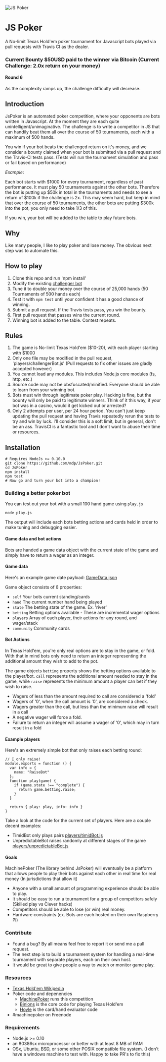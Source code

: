 ![JS Poker](http://img.mdp.im.s3.amazonaws.com/2013m19Untitled_83t55f.jpg)

# JS Poker

A No-limit Texas Hold'em poker tournament for Javascript bots played via pull requests with Travis CI as the dealer.

### Current Bounty $50USD paid to the winner via Bitcoin (Current Challenge: 2.0x return on your money)

#### Round 6

As the complexity ramps up, the challenge difficulty will decrease.

## Introduction

JsPoker is an automated poker competition, where your opponents are bots written in Javascript.
At the moment they are each quite unintelligent/unimaginative. The challenge is to
write a competitor in JS that can handily beat them all over the course of 50 tournaments,
each with a maximum of 500 hands.

You win if your bot beats the challenged return on it's money, and we consider a bounty claimed when your bot
is submitted via a pull request and the Travis-CI tests pass. (Tests will run the
tournament simulation and pass or fail based on performance)

_Example_:

Each bot starts with $1000 for every tournament, regardless of past performance. It must play 50 tournaments against the other bots. Therefore the bot is putting up $50k in total in the tournaments and needs to see a return of $100k if the challenge is 2x. This may seem hard, but keep in mind that over the course of 50 tournaments, the other bots are putting $300k into the pot, you only need to take 1/3 of this.

If you win, your bot will be added to the table to play future bots.

## Why

Like many people, I like to play poker and lose money. The obvious next step was to automate this.


## How to play

1. Clone this repo and run 'npm install'
1. Modify the existing [challenger bot](players/challengerBot.js)
1. Tune it to double your money over the course of 25,000 hands (50 Tournaments of 500 hands each)
1. Test it with `npm test` until your confident it has a good chance of winning.
1. Submit a pull request. If the Travis tests pass, you win the bounty.
1. First pull request that passes wins the current round.
1. Winning bot is added to the table. Contest repeats.

## Rules

1. The game is No-limit Texas Hold'em ($10-20), with each player starting with $1000
1. Only one file may be modified in the pull request, 'players/challengerBot.js' (Pull requests to fix other issues are gladly accepted however)
1. You cannot load any modules. This includes Node.js core modules (fs, http, etc.)
1. Source code may not be obsfuscated/minified. Everyone should be able to learn from your winning bot.
1. Bots must win through legitimate poker play. Hacking is fine, but the bounty will only be paid to legitimate winners. Think of it this way, if your bot was in a casino, would it get kicked out or arrested?
1. Only 2 attempts per user, per 24 hour period. You can't just keep updating the pull request and having
Travis repeatedly rerun the tests to try and win by luck. I'll consider this is a soft limit, but in
general, don't be an ass. TravisCI is a fantastic tool and I don't want to abuse their time or resources.

## Installation

    # Requires NodeJs >= 0.10.0
    git clone https://github.com/mdp/JsPoker.git
    cd JsPoker
    npm install
    npm test
    # Now go and turn your bot into a champion!

### Building a better poker bot

You can test out your bot with a small 100 hand game using `play.js`

    node play.js

The output will include each bots betting actions and cards held in order
to make tuning and debugging easier.

#### Game data and bot actions

Bots are handed a game data object with the current state of the game and simply have
to return a wager as an integer.

#### Game data

Here's an example game date payload: [GameData.json](https://gist.github.com/mdp/050cd82f651eb9f9b9c8)

Game object consists of 6 properties:

- `self` Your bots current standing/cards
- `hand` The current number hand being played
- `state` The betting state of the game. Ex. 'river'
- `betting` Betting options available - These are incremental wager options
- `players` Array of each player, their actions for any round, and wager/stack
- `community` Community cards

#### Bot Actions

In Texas Hold'em, you're only real options are to stay in the game, or fold. With that in mind
bots only need to return an integer representing the additional amount they wish to
add to the pot.

The game objects `betting` property shows the betting options available to the player/bot. `call`
represents the additional amount needed to stay in the game, while `raise` represents the minimum amount
a player can bet if they wish to raise.

- Wagers of less than the amount required to call are considered a 'fold'
- Wagers of '0', when the call amount is '0', are considered a check.
- Wagers greater than the call, but less than the minimum raise will result in a call
- A negative wager will force a fold.
- Failure to return an integer will assume a wager of '0', which may in turn result in a fold

#### Example players

Here's an extremely simple bot that only raises each betting round:

    // I only raise!
    module.exports = function () {
      var info = {
        name: "RaiseBot"
      };
      function play(game) {
        if (game.state !== "complete") {
          return game.betting.raise;
        }
      }

      return { play: play, info: info }
    }

Take a look at the code for the current set of players. Here are a couple decent examples:

- TimidBot only plays pairs [players/timidBot.js](players/timidBot.js)
- UnpredictableBot raises randomly at different stages of the game [players/unpredictableBot.js](players/unpredictableBot.js)

#### Goals

MachinePoker (The library behind JsPoker) will eventually be a platform that allows people to play their bots against each other in real time for real money (In jurisdictions that allow it)

- Anyone with a small amount of programming experience should be able to play.
- It should be easy to run a tournament for a group of competitors safely (Skilled play vs Clever hacks)
- Competitors should be able to lose (or win) real money.
- Hardware constraints (ex. Bots are each hosted on their own Raspberry Pi)

### Contribute

- Found a bug? By all means feel free to report it or send me a pull request.
- The next step is to build a tournament system for handling a real-time tournament with separate players, each on their own host.
- It would be great to give people a way to watch or monitor game play.

### Resources

- [Texas Hold'em Wikipedia](http://en.wikipedia.org/wiki/Texas_hold_'em)
- Poker code and depenencies
  - [MachinePoker](https://github.com/mdp/MachinePoker) runs this competition
  - [Binions](https://github.com/mdp/binions) is the core code for playing Texas Hold'em
  - [Hoyle](https://github.com/mdp/hoyle) is the card/hand evaluator code
- #machinepoker on Freenode

### Requirements

- Node.js >= 0.10
- an 80386sx microprocessor or better with at least 8 MB of RAM
- OSx, Ubuntu, BSD, or some other POSIX compatible file system. (I don't have a windows machine to test with. Happy to take PR's to fix this)
